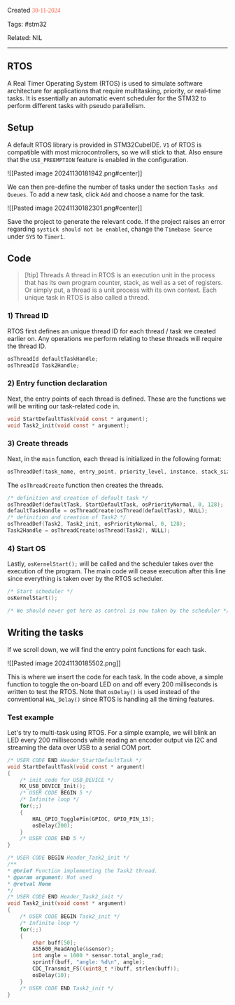 
Created <font style="color:tomato; font-family:Consolas;">30-11-2024</font>

Tags: #stm32

Related: NIL

****

## RTOS

A Real Timer Operating System (RTOS) is used to simulate software architecture for applications that require multitasking, priority, or real-time tasks. It is essentially an automatic event scheduler for the STM32 to perform different tasks with pseudo parallelism. 


## Setup

A default RTOS library is provided in STM32CubeIDE. `V1` of RTOS is compatible with most microcontrollers, so we will stick to that. Also ensure that the `USE_PREEMPTION` feature is enabled in the configuration.


![[Pasted image 20241130181942.png#center]]


We can then pre-define the number of tasks under the section `Tasks and Queues`. To add a new task, click `Add` and choose a name for the task.


![[Pasted image 20241130182301.png#center]]


Save the project to generate the relevant code. If the project raises an error regarding `systick should not be enabled`, change the `Timebase Source` under `SYS` to `Timer1`. 


## Code

>[!tip] Threads
>A thread in RTOS is an execution unit in the process that has its own program counter, stack, as well as a set of registers. Or simply put, a thread is a unit process with its own context. Each unique task in RTOS is also called a thread.

### 1) Thread ID
RTOS first defines an unique thread ID for each thread / task we created earlier on. Any operations we perform relating to these threads will require the thread ID.

````c
osThreadId defaultTaskHandle;
osThreadId Task2Handle;
````

### 2) Entry function declaration
Next, the entry points of each thread is defined. These are the functions we will be writing our task-related code in.

````c
void StartDefaultTask(void const * argument);
void Task2_init(void const * argument);
````

### 3) Create threads
Next, in the `main` function, each thread is initialized in the following format:

````c
osThreadDef(task_name, entry_point, priority_level, instance, stack_size);
````

The `osThreadCreate` function then creates the threads.

````c
/* definition and creation of default task */
osThreadDef(defaultTask, StartDefaultTask, osPriorityNormal, 0, 128);
defaultTaskHandle = osThreadCreate(osThread(defaultTask), NULL);
/* definition and creation of Task2 */
osThreadDef(Task2, Task2_init, osPriorityNormal, 0, 128);
Task2Handle = osThreadCreate(osThread(Task2), NULL);
````

### 4) Start OS
Lastly, `osKernelStart();` will be called and the scheduler takes over the execution of the program. The main code will cease execution after this line since everything is taken over by the RTOS scheduler.

````c
/* Start scheduler */
osKernelStart();

/* We should never get here as control is now taken by the scheduler */
````


## Writing the tasks

If we scroll down, we will find the entry point functions for each task.

![[Pasted image 20241130185502.png]]

This is where we insert the code for each task. In the code above, a simple function to toggle the on-board LED on and off every 200 milliseconds is written to test the RTOS. Note that `osDelay()` is used instead of the conventional `HAL_Delay()` since RTOS is handling all the timing features.

### Test example

Let's try to multi-task using RTOS. For a simple example, we will blink an LED every 200 milliseconds while reading an encoder output via I2C and streaming the data over USB to a serial COM port.

````c
/* USER CODE END Header_StartDefaultTask */
void StartDefaultTask(void const * argument)
{
	/* init code for USB_DEVICE */
	MX_USB_DEVICE_Init();
	/* USER CODE BEGIN 5 */
	/* Infinite loop */
	for(;;)
	{
		HAL_GPIO_TogglePin(GPIOC, GPIO_PIN_13);
		osDelay(200);
	}
	/* USER CODE END 5 */
}

/* USER CODE BEGIN Header_Task2_init */
/**
* @brief Function implementing the Task2 thread.
* @param argument: Not used
* @retval None
*/
/* USER CODE END Header_Task2_init */
void Task2_init(void const * argument)
{
	/* USER CODE BEGIN Task2_init */
	/* Infinite loop */
	for(;;)
	{
		char buff[50];
		AS5600_ReadAngle(&sensor);
		int angle = 1000 * sensor.total_angle_rad;
		sprintf(buff, "angle: %d\n", angle);
		CDC_Transmit_FS((uint8_t *)buff, strlen(buff));
		osDelay(10);
	}
	/* USER CODE END Task2_init */
}
````

